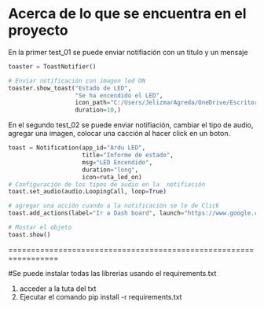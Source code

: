 # Acerca de lo que se encuentra en el proyecto 

En la primer test_01 se puede enviar notifiación con un titulo y un mensaje

```python
toaster = ToastNotifier()

# Enviar notificación con imagen led ON
toaster.show_toast("Estado de LED", 
                   "Se ha encendido el LED", 
                   icon_path="C:/Users/JelizmarAgreda/OneDrive/Escritorio/Notifica_win/led_on.ico", 
                   duration=10,)
```
En el segundo test_02 se puede enviar notifiación, cambiar el tipo de audio, agregar una imagen, colocar una cacción al hacer click en un boton.
```python
toast = Notification(app_id="Ardu LED",
                     title="Informe de estado", 
                     msg="LED Encendido",
                     duration="long",
                     icon=ruta_led_on)
# Configuración de los tipos de audio en la  notifiación
toast.set_audio(audio.LoopingCall, loop=True)

# agregar una acción cuando a la notificación se le de Click
toast.add_actions(label="Ir a Dash board", launch="https://www.google.com/")

# Mostar el objeto 
toast.show()
```

=================================================================

#Se puede instalar todas las librerias usando el requirements.txt
1) acceder a la tuta del txt
2) Ejecutar el comando pip install -r requirements.txt

